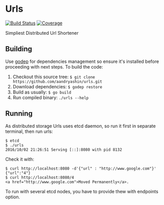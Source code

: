 # Urls
[![Build Status](https://travis-ci.org/aandryashin/urls.svg?branch=master)](https://travis-ci.org/aandryashin/urls)
[![Coverage](https://codecov.io/github/aandryashin/urls/coverage.svg)](https://codecov.io/gh/aandryashin/urls)

Simpliest Distributed Url Shortener

## Building
Use [godep](https://github.com/tools/godep) for dependencies management so ensure it's installed before proceeding with next steps. To build the code:

1. Checkout this source tree: ```$ git clone https://github.com/aandryashin/urls.git```
2. Download dependencies: ```$ godep restore```
3. Build as usually: ```$ go build```
4. Run compiled binary: ```./urls --help```

## Running
As distributed storage Urls uses etcd daemon, so run it first in separate terminal, then run urls:

```
$ etcd
$ ./urls
2016/10/02 21:26:51 Serving [::]:8080 with pid 8132
```

Check it with:

```
$ curl http://localhost:8080 -d'{"url" : "http://www.google.com"}'
{"url":"4"}
$ curl http://localhost:8080/4
<a href="http://www.google.com">Moved Permanently</a>.
```

To run with several etcd nodes, you have to provide thew with endpoints option.
